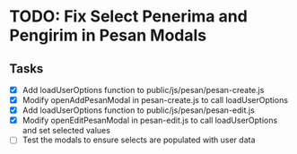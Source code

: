 # TODO: Fix Select Penerima and Pengirim in Pesan Modals

## Tasks
- [x] Add loadUserOptions function to public/js/pesan/pesan-create.js
- [x] Modify openAddPesanModal in pesan-create.js to call loadUserOptions
- [x] Add loadUserOptions function to public/js/pesan/pesan-edit.js
- [x] Modify openEditPesanModal in pesan-edit.js to call loadUserOptions and set selected values
- [ ] Test the modals to ensure selects are populated with user data
